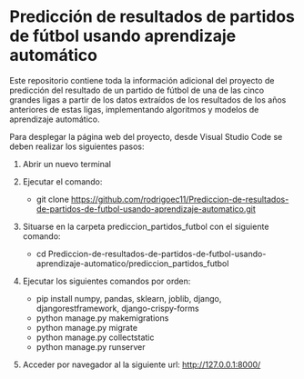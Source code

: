 # Predicción de resultados de partidos de fútbol usando aprendizaje automático

Este repositorio contiene toda la información adicional del proyecto de predicción del resultado de un partido de fútbol de una de las cinco grandes ligas a partir de los datos extraídos de los resultados de los años anteriores de estas ligas, implementando algoritmos y modelos de aprendizaje automático.

Para desplegar la página web del proyecto, desde Visual Studio Code se deben realizar los siguientes pasos:

1. Abrir un nuevo terminal

2. Ejecutar el comando:

    * git clone https://github.com/rodrigoec11/Prediccion-de-resultados-de-partidos-de-futbol-usando-aprendizaje-automatico.git

3. Situarse en la carpeta prediccion_partidos_futbol con el siguiente comando: 
    * cd Prediccion-de-resultados-de-partidos-de-futbol-usando-aprendizaje-automatico/prediccion_partidos_futbol

4. Ejecutar los siguientes comandos por orden:

    * pip install numpy, pandas, sklearn, joblib, django, djangorestframework, django-crispy-forms
    * python manage.py makemigrations
    * python manage.py migrate
    * python manage.py collectstatic
    * python manage.py runserver

5. Acceder por navegador al la siguiente url: http://127.0.0.1:8000/
